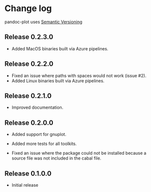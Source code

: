 # Change log

pandoc-plot uses [Semantic Versioning](http://semver.org/spec/v2.0.0.html)

Release 0.2.3.0
---------------

* Added MacOS binaries built via Azure pipelines.

Release 0.2.2.0
---------------

* Fixed an issue where paths with spaces would not work (issue #2).
* Added Linux binaries built via Azure pipelines.

Release 0.2.1.0
---------------

* Improved documentation.

Release 0.2.0.0
---------------

* Added support for gnuplot.
* Added more tests for all toolkits.

* Fixed an issue where the package could not be installed because a source file was not included in the cabal file.

Release 0.1.0.0
---------------

* Initial release